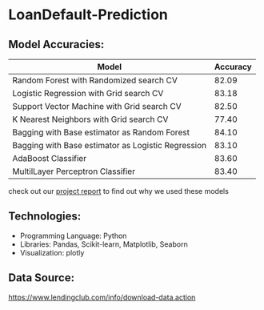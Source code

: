 # LoanDefault-Prediction

## Model Accuracies:


Model | Accuracy
--- | ---
Random Forest with Randomized search CV            | 82.09
Logistic Regression with Grid search CV            | 83.18
Support Vector Machine with Grid search CV         | 82.50
K Nearest Neighbors with Grid search CV            | 77.40
Bagging with Base estimator as Random Forest       | 84.10
Bagging with Base estimator as Logistic Regression | 83.10
AdaBoost Classifier                                | 83.60
MultilLayer Perceptron Classifier                  | 83.40

check out our [project report](https://github.com/harishpuvvada/LoanDefault-Prediction/blob/master/hp1047%2Cvmr286%20Loan_Default_Prediction_Final_Report.pdf) to find out why we used these models

## Technologies:
* Programming Language: Python
* Libraries: Pandas, Scikit-learn, Matplotlib, Seaborn
* Visualization: plotly

## Data Source:
https://www.lendingclub.com/info/download-data.action


 
 

